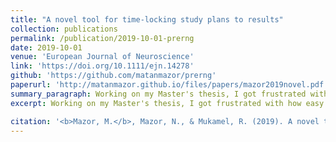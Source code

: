 ```yaml
---
title: "A novel tool for time-locking study plans to results"
collection: publications
permalink: /publication/2019-10-01-prerng
date: 2019-10-01
venue: 'European Journal of Neuroscience'
link: 'https://doi.org/10.1111/ejn.14278'
github: 'https://github.com/matanmazor/prerng'
paperurl: 'http://matanmazor.github.io/files/papers/mazor2019novel.pdf'
summary_paragraph: Working on my Master's thesis, I got frustrated with how easy it was to get significant results out of pure noise by overfitting the analysis plan to the data. Standard pre-registration seemed like an unsatisfying solution - if we don't trust researchers to honestly report their original analysis plans, why should we trust them that they have pre-registered their analysis plans before data collection, and not after it? Together with [my brother Noam](https://sites.google.com/view/noammazor), we invented and implemented a mechanism that prevents this sort of cheating by encoding the registration plan in experimental randomization.
excerpt: Working on my Master's thesis, I got frustrated with how easy it was to get significant results out of pure noise by overfitting the analysis plan to the data. Standard pre-registration seemed like an unsatisfying solution - if we don't trust researchers to honestly report their original analysis plans, why should we trust them that they have pre-registered their analysis plans before data collection, and not after it? Together with [my brother Noam](https://sites.google.com/view/noammazor), we invented and implemented a mechanism that prevents this sort of cheating by encoding the registration plan in experimental randomization.

citation: '<b>Mazor, M.</b>, Mazor, N., & Mukamel, R. (2019). A novel tool for time‐locking study plans to results. <i>European Journal of Neuroscience</i>, 49(9), 1149-1156.'
---
```

